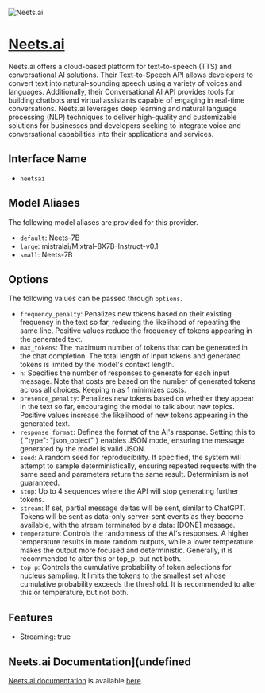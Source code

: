 ![Neets.ai](https://neets.ai/share.jpg)

# [Neets.ai](https://www.neets.ai)

Neets.ai offers a cloud-based platform for text-to-speech (TTS) and conversational AI solutions. Their Text-to-Speech API allows developers to convert text into natural-sounding speech using a variety of voices and languages. Additionally, their Conversational AI API provides tools for building chatbots and virtual assistants capable of engaging in real-time conversations. Neets.ai leverages deep learning and natural language processing (NLP) techniques to deliver high-quality and customizable solutions for businesses and developers seeking to integrate voice and conversational capabilities into their applications and services.

## Interface Name

- `neetsai`


## Model Aliases

The following model aliases are provided for this provider. 

- `default`: Neets-7B
- `large`: mistralai/Mixtral-8X7B-Instruct-v0.1
- `small`: Neets-7B


## Options

The following values can be passed through `options`.

- `frequency_penalty`: Penalizes new tokens based on their existing frequency in the text so far, reducing the likelihood of repeating the same line. Positive values reduce the frequency of tokens appearing in the generated text.
- `max_tokens`: The maximum number of tokens that can be generated in the chat completion. The total length of input tokens and generated tokens is limited by the model's context length.
- `n`: Specifies the number of responses to generate for each input message. Note that costs are based on the number of generated tokens across all choices. Keeping n as 1 minimizes costs.
- `presence_penalty`: Penalizes new tokens based on whether they appear in the text so far, encouraging the model to talk about new topics. Positive values increase the likelihood of new tokens appearing in the generated text.
- `response_format`: Defines the format of the AI's response. Setting this to { "type": "json_object" } enables JSON mode, ensuring the message generated by the model is valid JSON.
- `seed`: A random seed for reproducibility. If specified, the system will attempt to sample deterministically, ensuring repeated requests with the same seed and parameters return the same result. Determinism is not guaranteed.
- `stop`: Up to 4 sequences where the API will stop generating further tokens.
- `stream`: If set, partial message deltas will be sent, similar to ChatGPT. Tokens will be sent as data-only server-sent events as they become available, with the stream terminated by a data: [DONE] message.
- `temperature`: Controls the randomness of the AI's responses. A higher temperature results in more random outputs, while a lower temperature makes the output more focused and deterministic. Generally, it is recommended to alter this or top_p, but not both.
- `top_p`: Controls the cumulative probability of token selections for nucleus sampling. It limits the tokens to the smallest set whose cumulative probability exceeds the threshold. It is recommended to alter this or temperature, but not both.


## Features

- Streaming: true


## Neets.ai Documentation](undefined

[Neets.ai documentation](https://docs.neets.ai/reference/getting-started) is available [here](https://docs.neets.ai/reference/getting-started).
